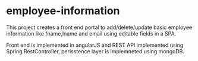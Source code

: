 # employee-information
This project creates a front end portal to add/delete/update basic employee information like fname,lname and email using editable fields in a
SPA.

Front end is implemented in angularJS and REST API implemented using Spring RestController, perisstence layer is implemneted using mongoDB.
